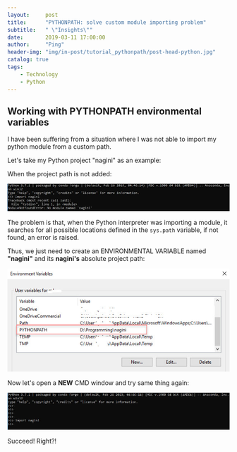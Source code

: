```yaml
---
layout:     post
title:      "PYTHONPATH: solve custom module importing problem"
subtitle:   " \"Insights\""
date:       2019-03-11 17:00:00
author:     "Ping"
header-img: "img/in-post/tutorial_pythonpath/post-head-python.jpg"
catalog: true
tags:
    - Technology
    - Python
---
```


## Working with PYTHONPATH environmental variables

I have been suffering from a situation where I was not able to import my python module from a custom path.

Let's take my Python project "nagini" as an example:

When the project path is not added:

![console-no-nagini](img/in-post/tutorial_pythonpath/post_console_no_nagini.JPG)

The problem is that, when the Python interpreter was importing a module, it searches for all
possible locations defined in the `sys.path` variable, if not found, an error is raised.

Thus, we just need to create an ENVIRONMENTAL VARIABLE named **"nagini"** and its **nagini's** absolute project path:

![environmental-variable](img/in-post/tutorial_pythonpath/post_added_pythonpath.jpg)

Now let's open a **NEW** CMD window and try same thing again:

![console-nagini](img/in-post/tutorial_pythonpath/post_console_has_nagini.JPG)

Succeed! Right?!
